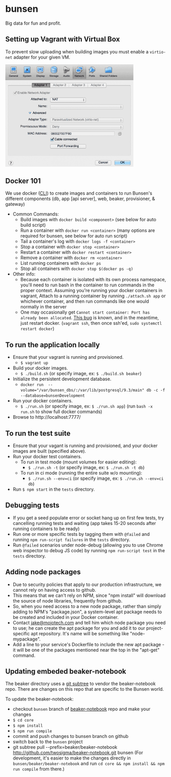bunsen
======

Big data for fun and profit.

## Setting up Vagrant with Virtual Box
To prevent slow uploading when building images you must enable a `virtio-net` adapter for your given VM.

<img src="docs/virtual-box-network.png" width="400px">

## Docker 101
We use docker ([CLI](https://docs.docker.com/reference/commandline/cli)) to create images and containers to run
Bunsen's different components (db, app [api server], web, beaker, provisioner, & gateway)
  * Common Commands:
    * Build images with `docker build <component>` (see below for auto build script)
    * Run a container with `docker run <container>` (many options are required for bunsen, see below for auto run script)
    * Tail a container's log with `docker logs -f <container>`
    * Stop a container with `docker stop <container>`
    * Restart a container with `docker restart <container>`
    * Remove a container with `docker rm <container>`
    * List running containers with `docker ps`
    * Stop all containers with `docker stop $(docker ps -q)`
  * Other info:
    * Because each container is isolated with its own process namespace, you'll need to run bash in the container
      to run commands in the proper context.  Assuming you're running your docker containers in vagrant, Attach to a
      running container by running `./attach.sh app` or whichever container, and then run commands like one
      would normally in the server
    * One may occasionally get `Cannot start container: Port has already been allocated`.
      [This bug](https://github.com/docker/docker/issues/6476) is known, and in the meantime, just restart docker.
      (`vagrant ssh`, then once ssh'ed, `sudo systemctl restart docker`)

## To run the application locally
  * Ensure that your vagrant is running and provisioned.
    * `$ vagrant up`
  * Build your docker images.
    * `$ ./build.sh` (or specify image, ex: `$ ./build.sh beaker`)
  * Initialize the persistent development database.
    * `docker run  --volume="/var/bunsen_dbs/:/var/lib/postgresql/9.3/main" db -c -f --database=bunsenDevelopment`
  * Run your docker containers.
    * `$ ./run.sh` (or specify image, ex: `$ ./run.sh app`) (run `bash -x run.sh` to show full docker commands)
  * Browse to http://localhost:7777/

## To run the test suite
  * Ensure that your vagant is running and provisioned, and your docker images are built (specified above).
  * Run your docker test containers.
    * To run in test mode (mount volumes for easier editing):
      * `$ ./run.sh -t` (or specify image, ex: `$ ./run.sh -t db`)
    * To run in ci mode (running the entire suite w/o mounting):
      * `$ ./run.sh --env=ci` (or specify image, ex: `$ ./run.sh --env=ci db`)
  * Run `$ npm start` in the `tests` directory.

## Debugging tests
  * If you get a seed populate error or socket hang up on first few tests, try cancelling running tests and waiting (app takes 15-20 seconds after running containers to be ready)
  * Run one or more specific tests by tagging them with `@failed` and running `npm run-script failures` in the `tests` directory.
  * Run `@failed` scenarios under node-debug (allowing you to use Chrome web inspector to debug JS code) by running `npm run-script test` in the `tests` directory.

## Adding node packages
  * Due to security policies that apply to our production infrastructure, we cannot rely on having access to github.
  * This means that we can't rely on NPM, since "npm install" will download the source of node libraries, frequently from github.
  * So, when you need access to a new node package, rather than simply adding to NPM's "package.json", a system-level apt package needs to be created and included in your Docker container.
  * Contact jake@mojotech.com and tell him which node package you need to use; he can create the apt package for you and add it to our project-specific apt repository.  It's name will be something like "node-mypackage".
  * Add a line to your service's Dockerfile to include the new apt package - it will be one of the packages mentioned near the top in the "apt-get" command.

## Updating embeded beaker-notebook

The beaker directory uses a [git subtree](https://github.com/git/git/blob/master/contrib/subtree/git-subtree.txt) to vendor the beaker-notebook repo. There are changes on this repo that are specific to the Bunsen world.

To update the beaker-notebook:
  * checkout `bunsen` branch of [beaker-notebook](http://github.com/twosigma/beaker-notebook.git) repo and make your changes
  * `$ cd core`
  * `$ npm install`
  * `$ npm run compile`
  * commit and push changes to bunsen branch on github
  * switch back to the `bunsen` project
  * git subtree pull --prefix=beaker/beaker-notebook http://github.com/twosigma/beaker-notebook.git bunsen
(For development, it's easier to make the changes directly in `bunsen/beaker/beaker-notebook` and run `cd core && npm install && npm run compile` from there.)
